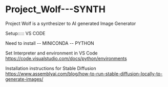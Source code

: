 # Project_Wolf---SYNTH
Project Wolf is a synthesizer to AI generated Image Generator 


Setup::::: VS CODE

Need to install 
 -- MINICONDA
 -- PYTHON


 Set Interpreter and environment in VS Code 
 https://code.visualstudio.com/docs/python/environments

 Installation instructions for Stable Diffusion
 https://www.assemblyai.com/blog/how-to-run-stable-diffusion-locally-to-generate-images/
 
 